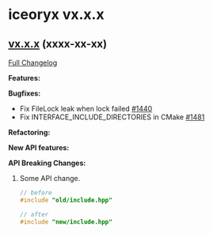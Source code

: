 # iceoryx vx.x.x

## [vx.x.x](https://github.com/eclipse-iceoryx/iceoryx/tree/vx.x.x) (xxxx-xx-xx)

[Full Changelog](https://github.com/eclipse-iceoryx/iceoryx/compare/vx.x.x...vx.x.x)

**Features:**

**Bugfixes:**

- Fix FileLock leak when lock failed [\#1440](https://github.com/eclipse-iceoryx/iceoryx/issues/1440)
- Fix INTERFACE_INCLUDE_DIRECTORIES in CMake [\#1481](https://github.com/eclipse-iceoryx/iceoryx/issues/1481)

**Refactoring:**

**New API features:**

**API Breaking Changes:**

1. Some API change.

    ```cpp
    // before
    #include "old/include.hpp"

    // after
    #include "new/include.hpp"
    ```
